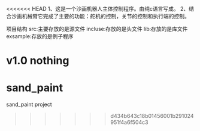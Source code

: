 <<<<<<< HEAD
1、这是一个沙画机器人主体控制程序。由纯c语言写成。
2、结合沙画机械臂它完成了主要的功能：舵机的控制，关节的控制和执行端的控制。

项目结构
src:主要存放的是源文件
incluse:存放的是头文件
lib:存放的是库文件
exsample:存放的是例子程序

v1.0
nothing
=======
# sand_paint
sand_paint project
>>>>>>> d434b643c18b01456001b291024951f4a6f504c3
